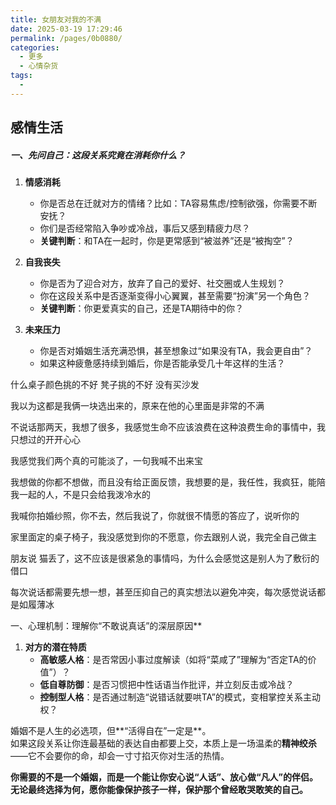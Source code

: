 ```yaml
---
title: 女朋友对我的不满
date: 2025-03-19 17:29:46
permalink: /pages/0b0880/
categories:
  - 更多
  - 心情杂货
tags:
  - 
---
```


## 感情生活

##### **一、先问自己：这段关系究竟在消耗你什么？**
1. **情感消耗**  
   - 你是否总在迁就对方的情绪？比如：TA容易焦虑/控制欲强，你需要不断安抚？  
   - 你们是否经常陷入争吵或冷战，事后又感到精疲力尽？  
   - **关键判断**：和TA在一起时，你是更常感到“被滋养”还是“被掏空”？

2. **自我丧失**  
   - 你是否为了迎合对方，放弃了自己的爱好、社交圈或人生规划？  
   - 你在这段关系中是否逐渐变得小心翼翼，甚至需要“扮演”另一个角色？  
   - **关键判断**：你更爱真实的自己，还是TA期待中的你？

3. **未来压力**  
   - 你是否对婚姻生活充满恐惧，甚至想象过“如果没有TA，我会更自由”？  
   - 如果这种疲惫感持续到婚后，你是否能承受几十年这样的生活？  

什么桌子颜色挑的不好
凳子挑的不好
没有买沙发

我以为这都是我俩一块选出来的，原来在他的心里面是非常的不满

不说话那两天，我想了很多，我感觉生命不应该浪费在这种浪费生命的事情中，我只想过的开开心心

我感觉我们两个真的可能淡了，一句我喊不出来宝

我想做的你都不想做，而且没有给正面反馈，我想要的是，我任性，我疯狂，能陪我一起的人，不是只会给我泼冷水的

我喊你拍婚纱照，你不去，然后我说了，你就很不情愿的答应了，说听你的

家里面定的桌子椅子，我没感觉到你的不愿意，你去跟别人说，我完全自己做主

朋友说 猫丢了，这不应该是很紧急的事情吗，为什么会感觉这是别人为了敷衍的借口

每次说话都需要先想一想，甚至压抑自己的真实想法以避免冲突，每次感觉说话都是如履薄冰

一、心理机制：理解你“不敢说真话”的深层原因**
1. **对方的潜在特质**  
   - **高敏感人格**：是否常因小事过度解读（如将“菜咸了”理解为“否定TA的价值”）？  
   - **低自尊防御**：是否习惯把中性话语当作批评，并立刻反击或冷战？  
   - **控制型人格**：是否通过制造“说错话就要哄TA”的模式，变相掌控关系主动权？  

婚姻不是人生的必选项，但**“活得自在”一定是**。  
如果这段关系让你连最基础的表达自由都要上交，本质上是一场温柔的**精神绞杀**——它不会要你的命，却会一寸寸掐灭你对生活的热情。  

**你需要的不是一个婚姻，而是一个能让你安心说“人话”、放心做“凡人”的伴侣。**  
**无论最终选择为何，愿你能像保护孩子一样，保护那个曾经敢哭敢笑的自己。**